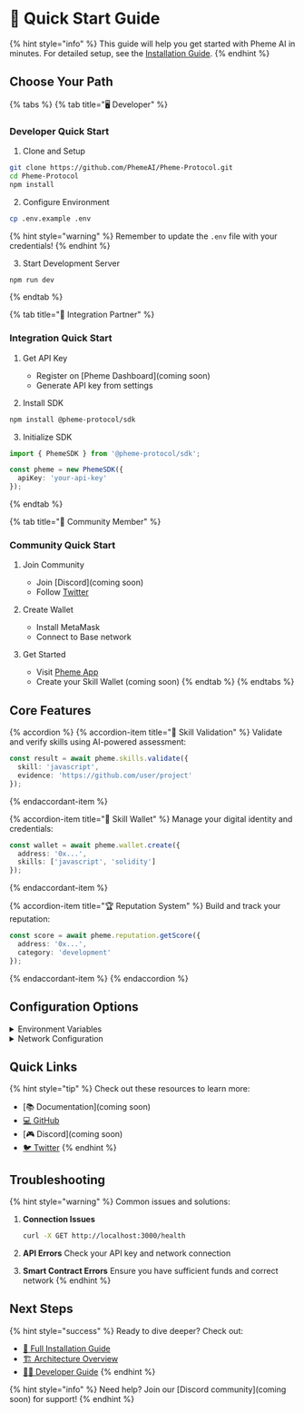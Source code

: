 # 🚀 Quick Start Guide

{% hint style="info" %}
This guide will help you get started with Pheme AI in minutes. For detailed setup, see the [Installation Guide](02-installation.md).
{% endhint %}

## Choose Your Path

{% tabs %}
{% tab title="🖥️ Developer" %}
### Developer Quick Start

1. Clone and Setup
```bash
git clone https://github.com/PhemeAI/Pheme-Protocol.git
cd Pheme-Protocol
npm install
```

2. Configure Environment
```bash
cp .env.example .env
```

{% hint style="warning" %}
Remember to update the `.env` file with your credentials!
{% endhint %}

3. Start Development Server
```bash
npm run dev
```
{% endtab %}

{% tab title="🤝 Integration Partner" %}
### Integration Quick Start

1. Get API Key
   * Register on [Pheme Dashboard](coming soon)
   * Generate API key from settings

2. Install SDK
```bash
npm install @pheme-protocol/sdk
```

3. Initialize SDK
```typescript
import { PhemeSDK } from '@pheme-protocol/sdk';

const pheme = new PhemeSDK({
  apiKey: 'your-api-key'
});
```
{% endtab %}

{% tab title="👥 Community Member" %}
### Community Quick Start

1. Join Community
   * Join [Discord](coming soon)
   * Follow [Twitter](https://twitter.com/phemeai)

2. Create Wallet
   * Install MetaMask
   * Connect to Base network

3. Get Started
   * Visit [Pheme App](https://phemeai.xyz)
   * Create your Skill Wallet (coming soon)
{% endtab %}
{% endtabs %}

## Core Features

{% accordion %}
{% accordion-item title="🎯 Skill Validation" %}
Validate and verify skills using AI-powered assessment:

```typescript
const result = await pheme.skills.validate({
  skill: 'javascript',
  evidence: 'https://github.com/user/project'
});
```
{% endaccordant-item %}

{% accordion-item title="💼 Skill Wallet" %}
Manage your digital identity and credentials:

```typescript
const wallet = await pheme.wallet.create({
  address: '0x...',
  skills: ['javascript', 'solidity']
});
```
{% endaccordant-item %}

{% accordion-item title="🏆 Reputation System" %}
Build and track your reputation:

```typescript
const score = await pheme.reputation.getScore({
  address: '0x...',
  category: 'development'
});
```
{% endaccordant-item %}
{% endaccordion %}

## Configuration Options

<details>
<summary>Environment Variables</summary>

| Variable | Required | Description |
|----------|----------|-------------|
| `OPENAI_API_KEY` | Yes | OpenAI API key |
| `DATABASE_URL` | Yes | Database connection |
| `JWT_SECRET` | Yes | JWT signing key |

</details>

<details>
<summary>Network Configuration</summary>

| Network | Chain ID | RPC URL |
|---------|----------|---------|
| Base Mainnet | 8453 | https://mainnet.base.org |
| Base Testnet | 84531 | https://testnet.base.org |

</details>

## Quick Links

{% hint style="tip" %}
Check out these resources to learn more:
* [📚 Documentation](coming soon)
* [💻 GitHub](https://github.com/PhemeAI/Pheme-Protocol)
* [🎮 Discord](coming soon)
* [🐦 Twitter](https://twitter.com/phemeai)
{% endhint %}

## Troubleshooting

{% hint style="warning" %}
Common issues and solutions:

1. **Connection Issues**
   ```bash
   curl -X GET http://localhost:3000/health
   ```

2. **API Errors**
   Check your API key and network connection

3. **Smart Contract Errors**
   Ensure you have sufficient funds and correct network
{% endhint %}

## Next Steps

{% hint style="success" %}
Ready to dive deeper? Check out:
* [📖 Full Installation Guide](02-installation.md)
* [🏗️ Architecture Overview](03-architecture.md)
* [👨‍💻 Developer Guide](../developer-guide/00-development-setup.md)
{% endhint %}

{% hint style="info" %}
Need help? Join our [Discord community](coming soon) for support!
{% endhint %} 